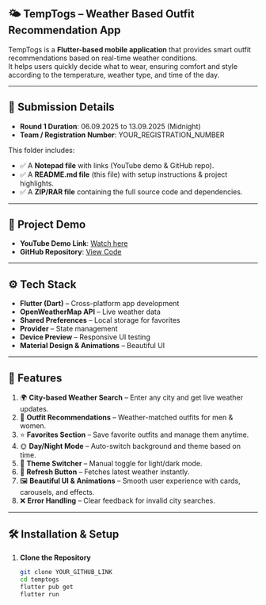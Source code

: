 ## 🌤️ TempTogs – Weather Based Outfit Recommendation App

TempTogs is a **Flutter-based mobile application** that provides smart outfit recommendations based on real-time weather conditions.  
It helps users quickly decide what to wear, ensuring comfort and style according to the temperature, weather type, and time of the day.

---

## 📌 Submission Details
- **Round 1 Duration**: 06.09.2025 to 13.09.2025 (Midnight)  
- **Team / Registration Number**: YOUR_REGISTRATION_NUMBER  

This folder includes:  
- ✅ A **Notepad file** with links (YouTube demo & GitHub repo).  
- ✅ A **README.md file** (this file) with setup instructions & project highlights.  
- ✅ A **ZIP/RAR file** containing the full source code and dependencies.  

---

## 🎥 Project Demo
- **YouTube Demo Link**: [Watch here](https://youtube.com/shorts/3Ys_3lw-GTM?feature=share)  
- **GitHub Repository**: [View Code](https://github.com/jaswanth4237/veda_hackthon)  

---

## ⚙️ Tech Stack
- **Flutter (Dart)** – Cross-platform app development  
- **OpenWeatherMap API** – Live weather data  
- **Shared Preferences** – Local storage for favorites  
- **Provider** – State management  
- **Device Preview** – Responsive UI testing  
- **Material Design & Animations** – Beautiful UI  

---

## 🚀 Features
1. 🌍 **City-based Weather Search** – Enter any city and get live weather updates.  
2. 👕 **Outfit Recommendations** – Weather-matched outfits for men & women.  
3. ⭐ **Favorites Section** – Save favorite outfits and manage them anytime.  
4. 🌞 **Day/Night Mode** – Auto-switch background and theme based on time.  
5. 🎨 **Theme Switcher** – Manual toggle for light/dark mode.  
6. 🔄 **Refresh Button** – Fetches latest weather instantly.  
7. 🖼️ **Beautiful UI & Animations** – Smooth user experience with cards, carousels, and effects.  
8. ❌ **Error Handling** – Clear feedback for invalid city searches.  

---

## 🛠️ Installation & Setup
1. **Clone the Repository**  
   ```bash
   git clone YOUR_GITHUB_LINK
   cd temptogs
   flutter pub get
   flutter run
